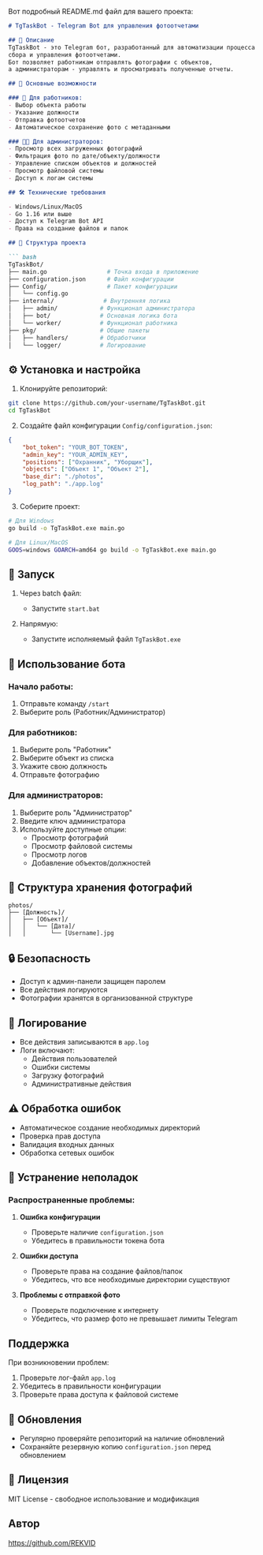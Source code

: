 Вот подробный README.md файл для вашего проекта:

```markdown
# TgTaskBot - Telegram Bot для управления фотоотчетами

## 📝 Описание
TgTaskBot - это Telegram бот, разработанный для автоматизации процесса 
сбора и управления фотоотчетами.
Бот позволяет работникам отправлять фотографии с объектов, 
а администраторам - управлять и просматривать полученные отчеты.

## 🚀 Основные возможности

### 👷 Для работников:
- Выбор объекта работы
- Указание должности
- Отправка фотоотчетов
- Автоматическое сохранение фото с метаданными

### 👨‍💼 Для администраторов:
- Просмотр всех загруженных фотографий
- Фильтрация фото по дате/объекту/должности
- Управление списком объектов и должностей
- Просмотр файловой системы
- Доступ к логам системы

## 🛠 Технические требования

- Windows/Linux/MacOS
- Go 1.16 или выше
- Доступ к Telegram Bot API
- Права на создание файлов и папок

## 📂 Структура проекта

``` bash
TgTaskBot/
├── main.go                 # Точка входа в приложение
├── configuration.json      # Файл конфигурации
├── Config/                 # Пакет конфигурации
│   └── config.go
├── internal/              # Внутренняя логика
│   ├── admin/            # Функционал администратора
│   ├── bot/              # Основная логика бота
│   └── worker/           # Функционал работника
├── pkg/                  # Общие пакеты
│   ├── handlers/         # Обработчики
│   └── logger/           # Логирование
```

## ⚙️ Установка и настройка

1. Клонируйте репозиторий:
```bash
git clone https://github.com/your-username/TgTaskBot.git
cd TgTaskBot
```

2. Создайте файл конфигурации `Config/configuration.json`:
```json
{
    "bot_token": "YOUR_BOT_TOKEN",
    "admin_key": "YOUR_ADMIN_KEY",
    "positions": ["Охранник", "Уборщик"],
    "objects": ["Объект 1", "Объект 2"],
    "base_dir": "./photos",
    "log_path": "./app.log"
}
```

3. Соберите проект:
```bash
# Для Windows
go build -o TgTaskBot.exe main.go

# Для Linux/MacOS
GOOS=windows GOARCH=amd64 go build -o TgTaskBot.exe main.go
```

## 🚀 Запуск

1. Через batch файл:
   - Запустите `start.bat`

2. Напрямую:
   - Запустите исполняемый файл `TgTaskBot.exe`

## 📱 Использование бота

### Начало работы:
1. Отправьте команду `/start`
2. Выберите роль (Работник/Администратор)

### Для работников:
1. Выберите роль "Работник"
2. Выберите объект из списка
3. Укажите свою должность
4. Отправьте фотографию

### Для администраторов:
1. Выберите роль "Администратор"
2. Введите ключ администратора
3. Используйте доступные опции:
   - Просмотр фотографий
   - Просмотр файловой системы
   - Просмотр логов
   - Добавление объектов/должностей

## 📁 Структура хранения фотографий

```
photos/
├── [Должность]/
│   ├── [Объект]/
│   │   └── [Дата]/
│   │       └── [Username].jpg
```

## 🔒 Безопасность
- Доступ к админ-панели защищен паролем
- Все действия логируются
- Фотографии хранятся в организованной структуре

## 📝 Логирование
- Все действия записываются в `app.log`
- Логи включают:
  - Действия пользователей
  - Ошибки системы
  - Загрузку фотографий
  - Административные действия

## ⚠️ Обработка ошибок
- Автоматическое создание необходимых директорий
- Проверка прав доступа
- Валидация входных данных
- Обработка сетевых ошибок

## 🔧 Устранение неполадок

### Распространенные проблемы:

1. **Ошибка конфигурации**
   - Проверьте наличие `configuration.json`
   - Убедитесь в правильности токена бота

2. **Ошибки доступа**
   - Проверьте права на создание файлов/папок
   - Убедитесь, что все необходимые директории существуют

3. **Проблемы с отправкой фото**
   - Проверьте подключение к интернету
   - Убедитесь, что размер фото не превышает лимиты Telegram

## Поддержка
При возникновении проблем:
1. Проверьте лог-файл `app.log`
2. Убедитесь в правильности конфигурации
3. Проверьте права доступа к файловой системе

## 🔄 Обновления
- Регулярно проверяйте репозиторий на наличие обновлений
- Сохраняйте резервную копию `configuration.json` перед обновлением

## 📜 Лицензия
MIT License - свободное использование и модификация

## Автор
https://github.com/REKVID
```
